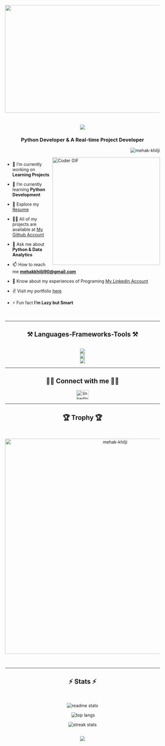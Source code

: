 <img src="https://i.pinimg.com/originals/b2/83/11/b2831136a1912c98b1cad1b4eb9ab112.gif" height="350" width="1080" frameborder="0" scrolling="no" >
  
<h1 align="center">       
    <img src="https://readme-typing-svg.herokuapp.com/?font=Righteous&size=35&center=true&vCenter=true&width=500&height=70&duration=4000&lines=Hi+There!+👋;+I'm+Mehak+Khilji!;" />
</h1>                                    
<h3 align="center">Python Developer & A Real-time Project Developer</h3>            
<p align="right"> <img src="https://komarev.com/ghpvc/?username=mehak-khilji&label=Profile%20views&color=0e75b6&style=flat" alt="mehak-khilji" /> </p>

    
<img align="right" margin-top="5px" alt="Coder GIF" width=350 src="https://miro.medium.com/max/1360/0*7Q3yvSIv_t0ioJ-Z.gif" />
          
<p align="left"> <a href="https://twitter.com/" target="blank"><img src="https://img.shields.io/twitter/follow/?logo=twitter&style=for-the-badge" alt="" /></a> </p>


  
- 🔭 I’m currently working on **Learning Projects**        
  
- 🌱 I’m currently learning **Python Development**
  
- 👯 Explore my [Resume]()

- 👨‍💻 All of my projects are available at [My Github Account](github.com/mehak-khilji)

- 💬 Ask me about **Python & Data Analytics**

- 📫 How to reach me **mehakkhilji90@gmail.com**

- 📄 Know about my experiences of Programing [My Linkedin Account](https://www.linkedin.com/in/mehak-khilji)

- ✌️ Visit my portfolio [here]()

- ⚡ Fun fact **I’m Lazy but Smart**

<br />

<hr />

<h2 align="center" >⚒️ Languages-Frameworks-Tools ⚒️</h2>
<br /> 
<div  align="center" >
    <img src="https://skillicons.dev/icons?i=html,css,python,github," align="center" /> </br>
    <img src="https://skillicons.dev/icons?i=figma,git,vscode" align="center" /> </br>
    <img src="https://skillicons.dev/icons?i=photoshop,illustrator," align="center" />
</div>
 
<hr/>

<h2 align="center">🤝🏻 Connect with me 🤝🏻</h2>
<p align="center">
<a href="https://linkedin.com/in/mehak-khilji/" target="blank"><img align="center" src="https://raw.githubusercontent.com/rahuldkjain/github-profile-readme-generator/master/src/images/icons/Social/linked-in-alt.svg" alt="linkedin.com/in/mehak-khilji/" height="30" width="40" /></a>
<br />
<hr />

<h2 align="center">🏆 Trophy 🏆</h2>
<br />
<p align="center"><a href="https://github.com/ryo-ma/github-profile-trophy"><img src="https://github-profile-trophy.vercel.app/?username=mehak-khilji&theme=dracula" width="700" alt="mehak-khilji" /></a></p>

<br />
<hr />

<h2 align="center">⚡ Stats ⚡</h2>
<br />
<p align="center"><img src="https://github-readme-stats-salesp07.vercel.app/api?username=mehak-khilji&count_private=true&show_icons=true&theme=react&rank_icon=github&border_radius=10" alt="readme stats" /></p> 

<p align="center">&nbsp;<img src="https://github-readme-stats-salesp07.vercel.app/api/top-langs/?username=mehak-khilji&hide=HTML&langs_count=10&layout=compact&theme=react&border_radius=10&size_weight=0.5&count_weight=0.5&exclude_repo=github-readme-stats" alt="top langs" /></p>
<p align="center"><img src="https://github-readme-streak-stats-salesp07.vercel.app/?user=mehak-khilji&count_private=true&theme=react&border_radius=10" alt="streak stats" /></p>


<h2 align="center">
  <img src="https://readme-typing-svg.herokuapp.com/?font=Righteous&size=25&center=true&vCenter=true&width=500&height=70&duration=4000&lines=Thanks+for+visiting!;Shoot+me+a+message+on+LinkedIn!;I'm+always+down+to+collab+:)" />
</h2>
